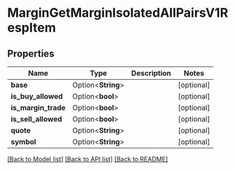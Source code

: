 # MarginGetMarginIsolatedAllPairsV1RespItem

## Properties

Name | Type | Description | Notes
------------ | ------------- | ------------- | -------------
**base** | Option<**String**> |  | [optional]
**is_buy_allowed** | Option<**bool**> |  | [optional]
**is_margin_trade** | Option<**bool**> |  | [optional]
**is_sell_allowed** | Option<**bool**> |  | [optional]
**quote** | Option<**String**> |  | [optional]
**symbol** | Option<**String**> |  | [optional]

[[Back to Model list]](../README.md#documentation-for-models) [[Back to API list]](../README.md#documentation-for-api-endpoints) [[Back to README]](../README.md)


